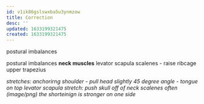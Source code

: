 ```yaml
---
id: v1ik86gslswxba5u3ynmzow
title: Correction
desc: ''
updated: 1633199321475
created: 1633199321475
---
```


postural imbalances

postural imbalances
**neck muscles**
levator scapula
scalenes - raise ribcage
upper trapezius

*stretches: anchorirng shoulder - pull head slightly*
*45 degree angle - tongue on top*
*levator scapula stretch: push skull off of neck*
*scalenes*
*often (image/png)*
*the shorteinign is stronger on one side*
